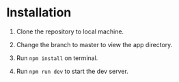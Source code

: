 # Installation

1. Clone the repository to local machine.

2. Change the branch to master to view the app directory.

3. Run `npm install` on terminal.

4. Run `npm run dev` to start the dev server.

